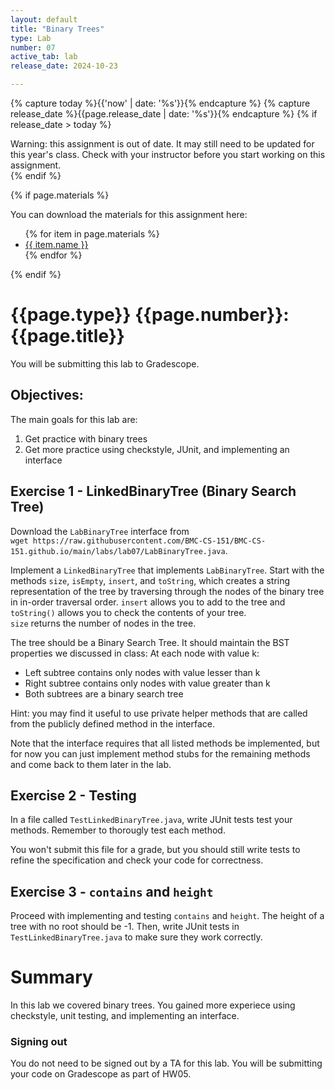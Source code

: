 ```yaml
---
layout: default
title: "Binary Trees"
type: Lab
number: 07
active_tab: lab
release_date: 2024-10-23

---
```


<!-- Check whether the assignment is ready to release -->
{% capture today %}{{'now' | date: '%s'}}{% endcapture %}
{% capture release_date %}{{page.release_date | date: '%s'}}{% endcapture %}
{% if release_date > today %} 
<div class="alert alert-danger">
Warning: this assignment is out of date.  It may still need to be updated for this year's class.  Check with your instructor before you start working on this assignment.
</div>
{% endif %}
<!-- End of check whether the assignment is up to date -->


<!-- Check whether the assignment is up to date -->
<!--{% capture this_year %}{{'now' | date: '%Y'}}{% endcapture %}
{% capture due_year %}{{page.due_date | date: '%Y'}}{% endcapture %}
{% if this_year != due_year %} 
<div class="alert alert-danger">
Warning: this assignment is out of date.  It may still need to be updated for this year's class.  Check with your instructor before you start working on this assignment.
</div>
{% endif %}-->
<!-- End of check whether the assignment is up to date -->



{% if page.materials %}
<div class="alert alert-info">
You can download the materials for this assignment here:
<ul>
{% for item in page.materials %}
<li><a href="{{item.url}}">{{ item.name }}</a></li>
{% endfor %}
</ul>

</div>
{% endif %}





{{page.type}} {{page.number}}: {{page.title}}
=============================================================
You will be submitting this lab to Gradescope. 

## Objectives:

The main goals for this lab are:
1. Get practice with binary trees
1. Get more practice using checkstyle, JUnit, and implementing an interface

## Exercise 1 - LinkedBinaryTree (Binary Search Tree) 

Download the `LabBinaryTree` interface from  
`wget https://raw.githubusercontent.com/BMC-CS-151/BMC-CS-151.github.io/main/labs/lab07/LabBinaryTree.java`. 

Implement a `LinkedBinaryTree` that implements `LabBinaryTree`.
Start with the methods `size`, `isEmpty`, `insert`,
and `toString`, which creates a string representation
of the tree by traversing through the nodes
of the binary tree in in-order traversal order. 
`insert` allows you to add to the tree and `toString()` allows
you to check the contents of your tree.   
`size` returns the number of nodes in the tree. 

The tree should be a Binary Search Tree. It should maintain the BST properties we discussed in class:
At each node with value k:  
- Left subtree contains only nodes with value lesser than k   
- Right subtree contains only nodes with value greater than k
- Both subtrees are a binary search tree

Hint: you may find it useful to use private helper methods that are called from the publicly defined method in the interface.

Note that the interface requires that all listed methods be 
implemented, but for now you can just implement method stubs for 
the remaining methods
and come back to them later in the lab.

## Exercise 2 - Testing
In a file called `TestLinkedBinaryTree.java`,
write JUnit tests test your methods. 
Remember to thorougly test each method. 

You won't submit this file for a grade, but you should still write tests to refine the specification and check your code for correctness.

## Exercise 3 - `contains` and `height`
Proceed with implementing and testing `contains` and `height`.
The height of a tree with no root should be -1.
Then, write JUnit tests in `TestLinkedBinaryTree.java` to 
make sure they work correctly.


# Summary

In this lab we covered binary trees. You gained more experiece using
checkstyle, unit testing, and implementing an interface.

### Signing out
You do not need to be signed out by a TA for this lab. You will be submitting your code on Gradescope as part of HW05.
